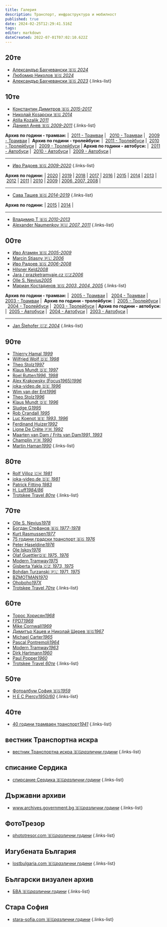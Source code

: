 ```yaml
---
title: Галерия
description: Транспорт, инфраструктура и мобилност
published: true
date: 2024-02-25T12:29:41.516Z
tags: 
editor: markdown
dateCreated: 2022-07-01T07:02:10.622Z
---
```


## 20те
- [Александър Бахчевански :bulgaria: *2024*](/gallery/aleksander-bahchevansky-2024)
- [Любомир Николов :bulgaria: *2024*](/gallery/lubomir-nikolov-2024)
- [Александър Бахчевански :bulgaria: *2023*](/gallery/aleksander-bahchevansky-2023)
{.links-list}

## 10те
  
- [Константин Димитров :bulgaria: *2015-2017*](/gallery/konstantin-dimitrov)
- [Николай Козарски :bulgaria: *2014*](/gallery/nikolay-kozarski)
- [Atilla Kozalik *2011*](/gallery/attila-kozalik)
- [Даниел Анев :bulgaria: *2009-2011*](/gallery/daniel-anev-tm-2009)
{.links-list}

**Архив по години - трамваи:** |  [2011 - Трамваи](/gallery/daniel-anev-tm-2011) |   [2010 - Трамваи](/gallery/daniel-anev-tm-2010) |   [2009 - Трамваи](/gallery/daniel-anev-tm-2009) | 
**Архив по години - тролейбуси:** |  [2011 - Тролейбуси](/gallery/daniel-anev-tb-2011) |  [2010 - Тролейбуси](/gallery/daniel-anev-tb-2010) |  [2009 - Тролейбуси](/gallery/daniel-anev-tb-2009) |
**Архив по години - автобуси:** |  [2011 - Автобуси](/gallery/daniel-anev-bus-2011) |  [2010 - Автобуси](/gallery/daniel-anev-bus-2010) |  [2009 - Автобуси](/gallery/daniel-anev-bus-2009) |

---

- [Иво Радоев :bulgaria: *2009-2020*](/gallery/ivo-radoev-2009)
{.links-list}

**Архив по години:** | [2020](/gallery/ivo-radoev-2020) | [2019](/gallery/ivo-radoev-2019) | [2018](/gallery/ivo-radoev-2018) | [2017](/gallery/ivo-radoev-2017) | [2016](/gallery/ivo-radoev-2016) | [2015](/gallery/ivo-radoev-2015) | [2014](/gallery/ivo-radoev-2014) | [2013](/gallery/ivo-radoev-2013) | [2012](/gallery/ivo-radoev-2012) | [2011](/gallery/ivo-radoev-2011) | [2010](/gallery/ivo-radoev-2010) | [2009](/gallery/ivo-radoev-2009) | [2006, 2007, 2008](/gallery/ivo-radoev-2006-2008) |

---
- [Сава Ташев :bulgaria: *2014-2019*](/gallery/sava-tashev-2014)
{.links-list}

**Архив по години:** | [2015](/gallery/sava-tashev-2015) | [2014](/gallery/sava-tashev-2014) |

---

- [Владимир Т :bulgaria: *2010-2013*](/gallery/vladimir-t)
- [Alexander Naumenkov :ru: *2007, 2011*](/gallery/alexander-naumenkov)
{.links-list}

## 00те
- [Иво Атамян :bulgaria: *2005-2009*](/gallery/ivo-atamyan)
- [Marcin Stiasny :poland: *2006*](/gallery/marcin-stiasny)
- [Иво Радоев :bulgaria: *2006-2008*](/gallery/ivo-radoev-2006-2008)
- [Hilsner Keld*2008*](/gallery/hilsner-keld)
- [Jara / prazketramvaje.cz :czech_republic:*2006*](/gallery/jara-prazsketramvaje)
- [Olle S. Nevius*2005*](/gallery/olle-s-nevius-2005)
- [Мариан Костадинов :bulgaria: *2003, 2004, 2005*](/gallery/marian-kostadinov-tm-2003)
{.links-list}

**Архив по години - трамваи:** |  [2005 - Трамваи](/gallery/marian-kostadinov-bus-2005) |   [2004 - Трамваи](/gallery/marian-kostadinov-tm-2004) |   [2003 - Трамваи](/gallery/marian-kostadinov-tm-2003) | 
**Архив по години - тролейбуси:** |  [2005 - Тролейбуси](/gallery/marian-kostadinov-tb-2005) |  [2004 - Тролейбуси](/gallery/marian-kostadinov-tb-2004) |  [2003 - Тролейбуси](/gallery/marian-kostadinov-tb-2003) |
**Архив по години - автобуси:** |  [2005 - Автобуси](/gallery/marian-kostadinov-bus-2005) |  [2004 - Автобуси](/gallery/marian-kostadinov-bus-2004) |  [2003 - Автобуси](/gallery/marian-kostadinov-bus-2003) |

---
- [Jan Šlehofer :czech_republic: *2004*](/gallery/j-slehofer)
{.links-list}

## 90те
- [Thierry Hamal *1999*](/gallery/thierry-hamal)
- [Wilfried Wolf :de: *1998*](/gallery/wilfried-wolf)
- [Theo Stolz*1997*](/gallery/theo-stolz-1997)
- [Klaus Mundt :de: *1997*](/gallery/klaus-mundt-1997)
- [Roel Rutten*1996, 1998*](/gallery/roel-rutten)
- [Alex Krakowsky (Focus1965)*1996*](/gallery/alex-krakowsky)
- [joka-video.de :de: *1996*](/gallery/joka-video-de-1996)
- [Wim van der Ent*1996*](/gallery/wim-van-der-ent)
- [Theo Stolz*1996*](/gallery/theo-stolz-1996)
- [Klaus Mundt :de: *1996*](/gallery/klaus-mundt-1996)
- [Sludge G*1995*](/gallery/sludge-g)
- [Rob Crandall *1995*](/gallery/rob-crandall)
- [Luc Koenot :belgium: *1993, 1996*](/gallery/luc-koenot)
- [Ferdinand Huizer*1992*](/gallery/ferdinand-huizer)
- [Ligne De Crête :fr: *1992*](/gallery/ligne-de-crete)
- [Maarten van Dam / Frits van Dam*1991, 1993*](/gallery/frits-van-dam-maarten-van-dam)
- [Champlin :fr: *1990*](/gallery/champlin)
- [Martin Haman*1990*](/gallery/martin-haman)
{.links-list}

## 80те
- [Rolf Villoz :switzerland: *1981*](/gallery/rolf-villoz)
- [joka-video.de :de: *1981*](/gallery/joka-video-de-1981)
- [Patrick Fitting *1983*](/gallery/patrick-fitting)
- [H. Luff*1984/86*](/gallery/h-luff)
- [Trotskee Travel *80те*](/gallery/trotskee-80te)
{.links-list}


## 70те
- [Olle S. Nevius*1978*](/gallery/olle-s-nevius-1978)
- [Богдан Стефанов :bulgaria: *1977-1978*](/gallery/bogdan-stefanov)
- [Kurt Rasmussen*1977*](/gallery/kurt-rasmussen)
- [75 години градски транспорт :bulgaria: *1976*](/gallery/75-years-public-transport)
- [Peter Haseldine*1976*](/gallery/peter-haseldine)
- [Ole Iskov*1976*](/gallery/ole-iskov)
- [Olaf Guettler:de: *1975, 1976*](/gallery/olaf-guettler)
- [Modern Tramway*1975*](/gallery/modern-tramway)
- [Gisberta Yakla :czech_republic: *1973, 1975*](/gallery/gisberta-yakla)
- [Bohdan Turzanski :poland: *1971, 1975*](/gallery/bohdan-turzanski)
- [BZMOTMAN*1970*](/gallery/bzmotman)
- [Ohoboho*197Х*](/gallery/ohoboho)
- [Trotskee Travel *70те*](/gallery/trotskee-70te)
{.links-list}

## 60те
- [Торос Хорисян*1968*](/gallery/toros-horisyan)
- [FPD7*1969*](/gallery/fpd7)
- [Mike Cornwall*1969*](/gallery/mike-cornwall)
- [Димитър Кацев и Николай Щерев :bulgaria:*1967*](/gallery/dimitar-katsev-nikolay-shterev)
- [Michael Carter*1965*](/gallery/michael-carter)
- [Pascal Pontremoli*1964*](/gallery/pascal-pontremoli)
- [Modern Tramway*1963*](/gallery/modern-tramway)
- [Dirk Hartmann*1960*](/gallery/dirk-hartmann)
- [Paul Popper*1960*](/gallery/paul-popper)
- [Trotskee Travel *60те*](/gallery/trotskee-60te)
{.links-list}


## 50те
- [Фотоалбум София :bulgaria:*1959*](/gallery/sofia-1959)
- [H E C Piercy*1950/60*](/gallery/hec-piercy)
{.links-list}

## 40те
- [40 години трамваен транспорт*1941*](/bg/gallery/40-godini-tramvai)
{.links-list}

## вестник Транспортна искра
- [вестник Транспортна искра :bulgaria:*различни години*](/gallery/vestnik-transportna-iskra)
{.links-list}


## списание Сердика
- [спирсание Сердика :bulgaria:*различни години*](/gallery/spisanie-serdika)
{.links-list}


## Държавни архиви
- [www.archives.government.bg :bulgaria:*различни години*](/gallery/archives-goverment)
{.links-list}

## ФотоТрезор
- [phototresor.com  :bulgaria:*различни години*](/gallery/phototresor)
{.links-list}

## Изгубената България
- [lostbulgaria.com :bulgaria:*различни години*](/gallery/lostbulgaria)
{.links-list}

## Български визуален архив
- [БВА :bulgaria:*различни години*](/gallery/bulgarian-visual-archive)
{.links-list}


## Стара София
- [stara-sofia.com :bulgaria:*различни години*](/gallery/stara-sofia)
{.links-list}